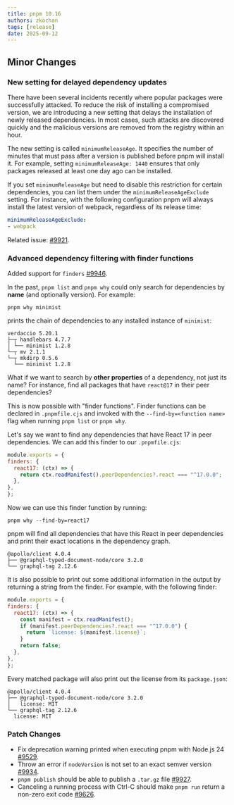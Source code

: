```yaml
---
title: pnpm 10.16
authors: zkochan
tags: [release]
date: 2025-09-12
---
```


## Minor Changes

### New setting for delayed dependency updates

There have been several incidents recently where popular packages were successfully attacked. To reduce the risk of installing a compromised version, we are introducing a new setting that delays the installation of newly released dependencies. In most cases, such attacks are discovered quickly and the malicious versions are removed from the registry within an hour.

The new setting is called `minimumReleaseAge`. It specifies the number of minutes that must pass after a version is published before pnpm will install it. For example, setting `minimumReleaseAge: 1440` ensures that only packages released at least one day ago can be installed.

If you set `minimumReleaseAge` but need to disable this restriction for certain dependencies, you can list them under the `minimumReleaseAgeExclude` setting. For instance, with the following configuration pnpm will always install the latest version of webpack, regardless of its release time:

```yaml
minimumReleaseAgeExclude:
- webpack
```

Related issue: [#9921](https://github.com/pnpm/pnpm/issues/9921).

### Advanced dependency filtering with finder functions

Added support for `finders` [#9946](https://github.com/pnpm/pnpm/pull/9946).

In the past, `pnpm list` and `pnpm why` could only search for dependencies by **name** (and optionally version). For example:

```
pnpm why minimist
```

prints the chain of dependencies to any installed instance of `minimist`:

```
verdaccio 5.20.1
├─┬ handlebars 4.7.7
│ └── minimist 1.2.8
└─┬ mv 2.1.1
└─┬ mkdirp 0.5.6
  └── minimist 1.2.8
```

What if we want to search by **other properties** of a dependency, not just its name? For instance, find all packages that have `react@17` in their peer dependencies?

This is now possible with "finder functions". Finder functions can be declared in `.pnpmfile.cjs` and invoked with the `--find-by=<function name>` flag when running `pnpm list` or `pnpm why`.

Let's say we want to find any dependencies that have React 17 in peer dependencies. We can add this finder to our `.pnpmfile.cjs`:

```js
module.exports = {
finders: {
  react17: (ctx) => {
    return ctx.readManifest().peerDependencies?.react === "^17.0.0";
  },
},
};
```

Now we can use this finder function by running:

```
pnpm why --find-by=react17
```

pnpm will find all dependencies that have this React in peer dependencies and print their exact locations in the dependency graph.

```
@apollo/client 4.0.4
├── @graphql-typed-document-node/core 3.2.0
└── graphql-tag 2.12.6
```

It is also possible to print out some additional information in the output by returning a string from the finder. For example, with the following finder:

```js
module.exports = {
finders: {
  react17: (ctx) => {
    const manifest = ctx.readManifest();
    if (manifest.peerDependencies?.react === "^17.0.0") {
      return `license: ${manifest.license}`;
    }
    return false;
  },
},
};
```

Every matched package will also print out the license from its `package.json`:

```
@apollo/client 4.0.4
├── @graphql-typed-document-node/core 3.2.0
│   license: MIT
└── graphql-tag 2.12.6
  license: MIT
```

### Patch Changes

- Fix deprecation warning printed when executing pnpm with Node.js 24 [#9529](https://github.com/pnpm/pnpm/issues/9529).
- Throw an error if `nodeVersion` is not set to an exact semver version [#9934](https://github.com/pnpm/pnpm/issues/9934).
- `pnpm publish` should be able to publish a `.tar.gz` file [#9927](https://github.com/pnpm/pnpm/pull/9927).
- Canceling a running process with Ctrl-C should make `pnpm run` return a non-zero exit code [#9626](https://github.com/pnpm/pnpm/issues/9626).

